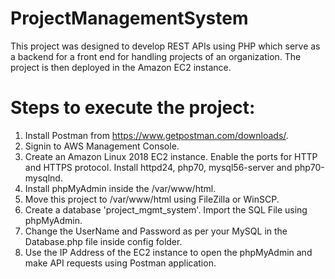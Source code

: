 # ProjectManagementSystem
This project was designed to develop REST APIs using PHP which serve as a backend for a front end for handling projects of an organization. The project is then deployed in the Amazon EC2 instance.

# Steps to execute the project:
1. Install Postman from https://www.getpostman.com/downloads/.
2. Signin to AWS Management Console.
3. Create an Amazon Linux 2018 EC2 instance. Enable the ports for HTTP and HTTPS protocol. Install httpd24, php70, mysql56-server and php70-mysqlnd.
4. Install phpMyAdmin inside the /var/www/html.
5. Move this project to /var/www/html using FileZilla or WinSCP.
6. Create a database 'project_mgmt_system'. Import the SQL File using phpMyAdmin.
7. Change the UserName and Password as per your MySQL in the Database.php file inside config folder.
8. Use the IP Address of the EC2 instance to open the phpMyAdmin and make API requests using Postman application.
